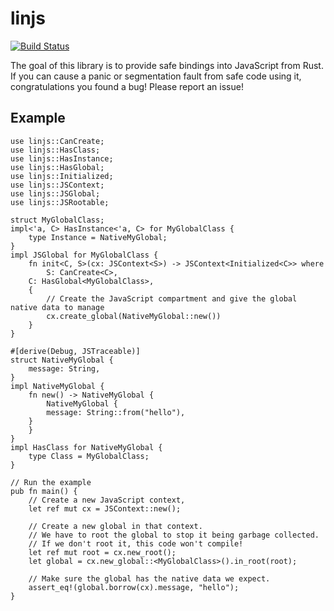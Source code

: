 # linjs

[![Build Status](https://travis-ci.org/asajeffrey/linjs.svg)](https://travis-ci.org/asajeffrey/linjs)

The goal of this library is to provide safe bindings into JavaScript
from Rust. If you can cause a panic or segmentation fault from safe code
using it, congratulations you found a bug! Please report an issue!

## Example

```rust,skt-linjs
use linjs::CanCreate;
use linjs::HasClass;
use linjs::HasInstance;
use linjs::HasGlobal;
use linjs::Initialized;
use linjs::JSContext;
use linjs::JSGlobal;
use linjs::JSRootable;

struct MyGlobalClass;
impl<'a, C> HasInstance<'a, C> for MyGlobalClass {
    type Instance = NativeMyGlobal;
}
impl JSGlobal for MyGlobalClass {
    fn init<C, S>(cx: JSContext<S>) -> JSContext<Initialized<C>> where
        S: CanCreate<C>,
	C: HasGlobal<MyGlobalClass>,
    {
        // Create the JavaScript compartment and give the global native data to manage
        cx.create_global(NativeMyGlobal::new())
    }
}

#[derive(Debug, JSTraceable)]
struct NativeMyGlobal {
    message: String,
}
impl NativeMyGlobal {
    fn new() -> NativeMyGlobal {
        NativeMyGlobal {
	    message: String::from("hello"),
	}
    }
}
impl HasClass for NativeMyGlobal {
    type Class = MyGlobalClass;
}

// Run the example
pub fn main() {
    // Create a new JavaScript context,
    let ref mut cx = JSContext::new();

    // Create a new global in that context.
    // We have to root the global to stop it being garbage collected.
    // If we don't root it, this code won't compile!
    let ref mut root = cx.new_root();
    let global = cx.new_global::<MyGlobalClass>().in_root(root);

    // Make sure the global has the native data we expect.
    assert_eq!(global.borrow(cx).message, "hello");
}
```
